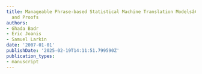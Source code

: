 ```yaml
---
title: Manageable Phrase-based Statistical Machine Translation Modelsâ€“with Pseudo-code
  and Proofs
authors:
- Ghada Badr
- Eric Joanis
- Samuel Larkin
date: '2007-01-01'
publishDate: '2025-02-19T14:11:51.799590Z'
publication_types:
- manuscript
---
```

